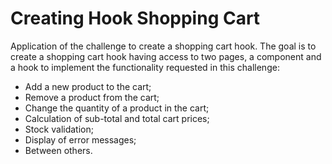# Creating Hook Shopping Cart

Application of the challenge to create a shopping cart hook. The goal is to create a shopping cart hook having access to two pages, a component and a hook to implement the functionality requested in this challenge:

- Add a new product to the cart;
- Remove a product from the cart;
- Change the quantity of a product in the cart;
- Calculation of sub-total and total cart prices;
- Stock validation;
- Display of error messages;
- Between others.
